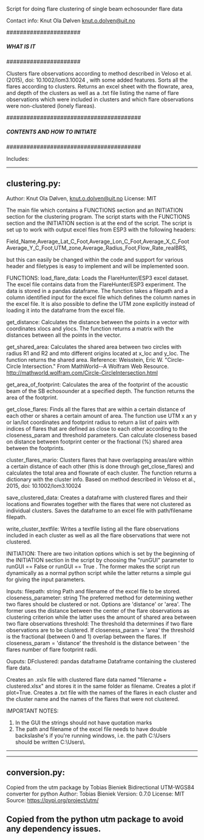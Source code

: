 Script for doing flare clustering of single beam echosounder 
flare data

Contact info: 
Knut Ola Dølven
knut.o.dolven@uit.no

######################
##### WHAT IS IT #####
######################

Clusters flare observations according to method described in 
Veloso et al. (2015), doi: 10.1002/lom3.10024 , with some 
added features. Sorts all the flares according to clusters. 
Returns an excel sheet with the flowrate, area, and depth of 
the clusters as well as a .txt file listing the name of flare 
observations which were included in clusters and which flare 
observations were non-clustered (lonely flareas). 


########################################
##### CONTENTS AND HOW TO INITIATE #####
########################################

Includes:

-----------------------------------------------
clustering.py:
-----------------------------------------------
Author: Knut Ola Dølven, knut.o.dolven@uit.no
License: MIT

The main file which contains a FUNCTIONS section and 
an INITIATION section for the clustering program. 
The script starts with the FUNCTIONS section and the 
INITIATION section is at the end of the script. The
script is set up to work with output excel files from ESP3
with the following headers: 

Field_Name,Average_Lat_C_Foot,Average_Lon_C_Foot,Average_X_C_Foot
Average_Y_C_Foot,UTM_zone,Average_Radius_Foot,Flow_Rate_realBRS,

but this can easily be changed within the code and 
support for various header and filetypes is easy to implement
and will be implemented soon. 


FUNCTIONS:
load_flare_data: Loads the FlareHunter/ESP3 excel 
dataset. The excel file contains data from the
FlareHunter/ESP3 experiment. The data is stored 
in a pandas dataframe. The function takes a filepath 
and a column identified input for the excel file
which defines the column names in the excel file. 
It is also possible to define the UTM zone explicitly 
instead of loading it into the dataframe from the excel file.

get_distance: Calculates the distance between the points 
in a vector with coordinates xlocs and ylocs.
The function returns a matrix with the distances
between all the points in the vector.

get_shared_area: Calculates the shared area between two
 circles with radius R1 and R2 and mto different origins 
located at x_loc and y_loc. The function returns the shared area.
Reference: Weisstein, Eric W. "Circle-Circle Intersection." 
From MathWorld--A Wolfram Web Resource. 
http://mathworld.wolfram.com/Circle-CircleIntersection.html

get_area_of_footprint: Calculates the area of the footprint
 of the acoustic beam of the SB echosounder at a specified 
depth. The function returns the area of the footprint.

get_close_flares: Finds all the flares that are within 
a certain distance of each other or shares a certain
amount of area. The function use UTM x an y or lan/lot
 coordinates and footprint radius to return a list of pairs 
with indices of flares that are defined as close to each 
other according to the closeness_param and threshold 
parameters. Can calculate closeness based on distance between 
footprint center or the fractional (%) shared area between 
the footprints.

cluster_flares_mario: Clusters flares that have overlapping 
areas/are within a certain distance of each other (this is 
done through get_close_flares) and calculates the total area 
and flowrate of each cluster. The function returns a dictionary 
with the cluster info. Based on method described in
Veloso et al., 2015, doi: 10.1002/lom3.10024

save_clustered_data: Creates a dataframe with clustered 
flares and their locations and flowrates together with
the flares that were not clustered as individual clusters. 
Saves the dataframe to an excel file with path/filename filepath.

write_cluster_textfile: Writes a textfile listing all the 
flare observations included in each cluster as well as all 
the flare observations that were not clustered.


INITIATION: 
There are two initation options which is set by the 
beginning of the INITIATION section in the script by 
choosing the "runGUI" parameter to runGUI == False or 
runGUI == True . The former makes the script run dynamically
as a normal python script while the latter returns a simple
gui for giving the input parameters. 

Inputs: 
filepath: string
	Path and filename of the excel file to be stored. 
closeness_parameter: string
	The preferred method for determining wether two flares
	should be clustered or not. Options are 'distance' or 
	'area'. The former uses the distance between the center of 
	the flare observations as clustering criterion while the 
	latter uses the amount of shared area between two flare 
	observations
threshold: The threshold tha determines if two flare observations are to 
	be clustered. If closeness_param = 'area' the threshold is the 
	fractional (between 0 and 1) overlap between the flares. If 
	closeness_param = 'distance' the threshold is the distance between '
	the flares number of flare footprint radii.

Ouputs: 
DFclustered: pandas dataframe
	Dataframe containing the clustered flare data.

Creates an .xslx file with clustered flare data named "filename + clustered.xlsx"
and stores it in the same folder as filename. Creates a plot if plot=True. 
Creates a .txt file with the names of the flares in each cluster and the cluster 
name and the names of the flares that were not clustered.

IMPORTANT NOTES: 

1. In the GUI the strings should not have quotation marks 
2. The path and filename of the excel file needs to have double 
backslashe's if you're running windows, i.e. the path C:\Users\
should be written C:\\Users\\.
--------------------------------------------------------------


--------------------------------------------------------------
conversion.py: 
--------------------------------------------------------------
Copied from the utm package by Tobias Bieniek
Bidirectional UTM-WGS84 converter for python
Author: Tobias Bieniek
Version: 0.7.0
License: MIT
Source: https://pypi.org/project/utm/

Copied from the python utm package to avoid any
dependency issues.
-------------------------------------------------------------

 
